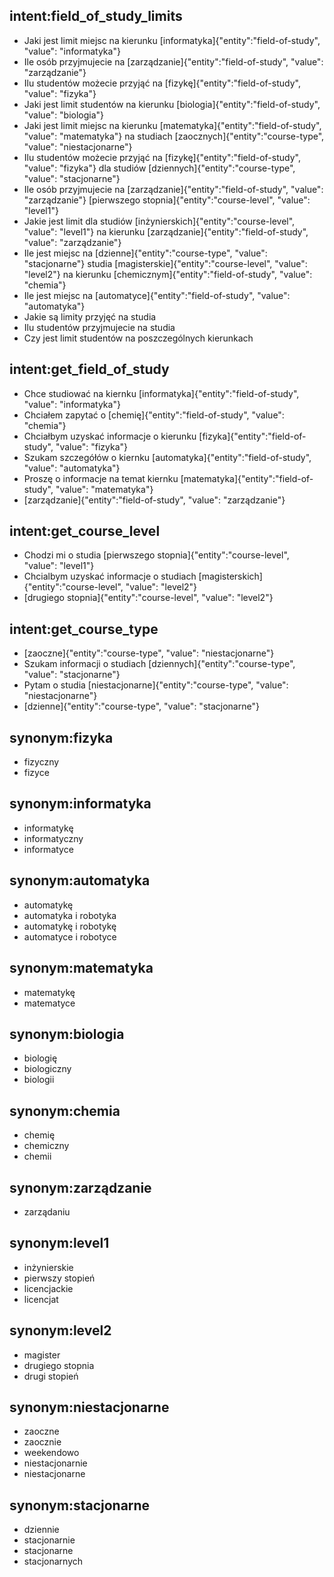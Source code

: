 ## intent:field_of_study_limits
-   Jaki jest limit miejsc na kierunku [informatyka]{"entity":"field-of-study", "value": "informatyka"}
-   Ile osób przyjmujecie na [zarządzanie]{"entity":"field-of-study", "value": "zarządzanie"}
-   Ilu studentów możecie przyjąć na [fizykę]{"entity":"field-of-study", "value": "fizyka"}
-   Jaki jest limit studentów na kierunku [biologia]{"entity":"field-of-study", "value": "biologia"}
-   Jaki jest limit miejsc na kierunku [matematyka]{"entity":"field-of-study", "value": "matematyka"} na studiach [zaocznych]{"entity":"course-type", "value": "niestacjonarne"}
-   Ilu studentów możecie przyjąć na [fizykę]{"entity":"field-of-study", "value": "fizyka"} dla studiów [dziennych]{"entity":"course-type", "value": "stacjonarne"}
-   Ile osób przyjmujecie na [zarządzanie]{"entity":"field-of-study", "value": "zarządzanie"} [pierwszego stopnia]{"entity":"course-level", "value": "level1"}
-   Jakie jest limit dla studiów [inżynierskich]{"entity":"course-level", "value": "level1"} na kierunku [zarządzanie]{"entity":"field-of-study", "value": "zarządzanie"}
-   Ile jest miejsc na [dzienne]{"entity":"course-type", "value": "stacjonarne"} studia [magisterskie]{"entity":"course-level", "value": "level2"} na kierunku [chemicznym]{"entity":"field-of-study", "value": "chemia"}
-   Ile jest miejsc na [automatyce]{"entity":"field-of-study", "value": "automatyka"}
-   Jakie są limity przyjęć na studia
-   Ilu studentów przyjmujecie na studia
-   Czy jest limit studentów na poszczególnych kierunkach

## intent:get_field_of_study
-   Chce studiować na kiernku [informatyka]{"entity":"field-of-study", "value": "informatyka"}
-   Chciałem zapytać o [chemię]{"entity":"field-of-study", "value": "chemia"}
-   Chciałbym uzyskać informacje o kierunku [fizyka]{"entity":"field-of-study", "value": "fizyka"}
-   Szukam szczegółów o kiernku [automatyka]{"entity":"field-of-study", "value": "automatyka"}
-   Proszę o informacje na temat kiernku [matematyka]{"entity":"field-of-study", "value": "matematyka"}
-   [zarządzanie]{"entity":"field-of-study", "value": "zarządzanie"}

## intent:get_course_level
-   Chodzi mi o studia [pierwszego stopnia]{"entity":"course-level", "value": "level1"}
-   Chcialbym uzyskać informacje o studiach [magisterskich]{"entity":"course-level", "value": "level2"}
-   [drugiego stopnia]{"entity":"course-level", "value": "level2"}

## intent:get_course_type
-   [zaoczne]{"entity":"course-type", "value": "niestacjonarne"}
-   Szukam informacji o studiach [dziennych]{"entity":"course-type", "value": "stacjonarne"}
-   Pytam o studia [niestacjonarne]{"entity":"course-type", "value": "niestacjonarne"}
-   [dzienne]{"entity":"course-type", "value": "stacjonarne"}

## synonym:fizyka
-   fizyczny
-   fizyce

## synonym:informatyka
-   informatykę
-   informatyczny
-   informatyce

##  synonym:automatyka
-   automatykę
-   automatyka i robotyka
-   automatykę i robotykę
-   automatyce i robotyce

## synonym:matematyka
-   matematykę
-   matematyce

## synonym:biologia
-   biologię
-   biologiczny
-   biologii

##  synonym:chemia
-   chemię
-   chemiczny
-   chemii

##  synonym:zarządzanie
-   zarządaniu

## synonym:level1
-   inżynierskie
-   pierwszy stopień
-   licencjackie
-   licencjat

## synonym:level2
-   magister
-   drugiego stopnia
-   drugi stopień

## synonym:niestacjonarne
-   zaoczne
-   zaocznie
-   weekendowo
-   niestacjonarnie
-   niestacjonarne

## synonym:stacjonarne
-   dziennie
-   stacjonarnie
-   stacjonarne
-   stacjonarnych